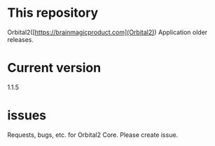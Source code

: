 # This repository
Orbital2([https://brainmagicproduct.com](Orbital2)) Application older releases.


# Current version
1.1.5

# issues
Requests, bugs, etc. for Orbital2 Core. Please create issue.
